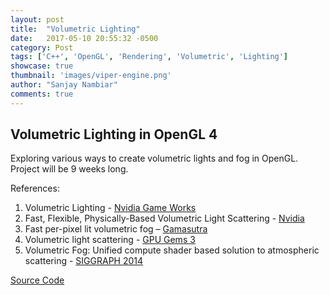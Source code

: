 ```yaml
---
layout: post
title:  "Volumetric Lighting"
date:   2017-05-10 20:55:32 -0500
category: Post
tags: ['C++', 'OpenGL', 'Rendering', 'Volumetric', 'Lighting']
showcase: true
thumbnail: 'images/viper-engine.png'
author: "Sanjay Nambiar"
comments: true
---
```


## Volumetric Lighting in OpenGL 4

Exploring various ways to create volumetric lights and fog in OpenGL. Project will be 9 weeks long.

References:
1. Volumetric Lighting - [Nvidia Game Works](https://developer.nvidia.com/VolumetricLighting)
2. Fast, Flexible, Physically-Based Volumetric Light Scattering - [Nvidia](https://goo.gl/k8cgVO)
3. Fast per-pixel lit volumetric fog – [Gamasutra](https://goo.gl/mYLnzn)
4. Volumetric light scattering - [GPU Gems 3](https://goo.gl/JLCtOh)
5. Volumetric Fog: Unified compute shader based solution to atmospheric scattering - [SIGGRAPH 2014](https://goo.gl/3NV0Vz)

[Source Code](https://github.com/sanjay-nambiar/VolumetricLighting)